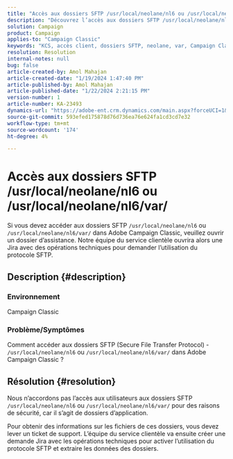 ```yaml
---
title: "Accès aux dossiers SFTP /usr/local/neolane/nl6 ou /usr/local/neolane/nl6/var/"
description: "Découvrez l’accès aux dossiers SFTP /usr/local/neolane/nl6 ou /usr/local/neolane/nl6/var/ dans Adobe Campaign Classic. Ouvrez un cas d’assistance."
solution: Campaign
product: Campaign
applies-to: "Campaign Classic"
keywords: "KCS, accès client, dossiers SFTP, neolane, var, Campaign Classic"
resolution: Resolution
internal-notes: null
bug: false
article-created-by: Amol Mahajan
article-created-date: "1/19/2024 1:47:40 PM"
article-published-by: Amol Mahajan
article-published-date: "1/22/2024 2:21:15 PM"
version-number: 1
article-number: KA-23493
dynamics-url: "https://adobe-ent.crm.dynamics.com/main.aspx?forceUCI=1&pagetype=entityrecord&etn=knowledgearticle&id=0057654c-d1b6-ee11-a569-6045bd006268"
source-git-commit: 593efed175878d76d736ea76e624fa1cd3cd7e32
workflow-type: tm+mt
source-wordcount: '174'
ht-degree: 4%

---
```


# Accès aux dossiers SFTP /usr/local/neolane/nl6 ou /usr/local/neolane/nl6/var/


Si vous devez accéder aux dossiers SFTP `/usr/local/neolane/nl6` ou `/usr/local/neolane/nl6/var/` dans Adobe Campaign Classic, veuillez ouvrir un dossier d’assistance. Notre équipe du service clientèle ouvrira alors une Jira avec des opérations techniques pour demander l’utilisation du protocole SFTP.

## Description {#description}


### Environnement

Campaign Classic



### <b>Problème/Symptômes</b>

Comment accéder aux dossiers SFTP (Secure File Transfer Protocol) - `/usr/local/neolane/nl6` ou `/usr/local/neolane/nl6/var/` dans Adobe Campaign Classic ?


## Résolution {#resolution}


Nous n’accordons pas l’accès aux utilisateurs aux dossiers SFTP `/usr/local/neolane/nl6` ou `/usr/local/neolane/nl6/var/` pour des raisons de sécurité, car il s’agit de dossiers d’application.

Pour obtenir des informations sur les fichiers de ces dossiers, vous devez lever un ticket de support. L’équipe du service clientèle va ensuite créer une demande Jira avec les opérations techniques pour activer l’utilisation du protocole SFTP et extraire les données des dossiers.
